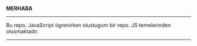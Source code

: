 <b>MERHABA</b>

---

Bu repo, JavaScript ögrenirken olustugum bir repo. JS temelerinden olusmaktadır.

---